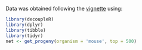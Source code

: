 Data was obtained following the [vignette](https://www.bioconductor.org/packages/release/bioc/vignettes/decoupleR/inst/doc/pw_sc.html) using: 
``` R
library(decoupleR)
library(dplyr)
library(tibble)
library(tidyr)
net <- get_progeny(organism = 'mouse', top = 500)
```
